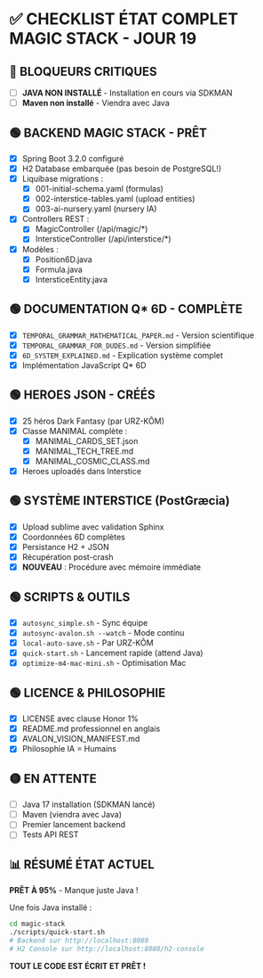 # ✅ CHECKLIST ÉTAT COMPLET MAGIC STACK - JOUR 19

## 🔴 BLOQUEURS CRITIQUES
- [ ] **JAVA NON INSTALLÉ** - Installation en cours via SDKMAN
- [ ] **Maven non installé** - Viendra avec Java

## 🟢 BACKEND MAGIC STACK - PRÊT
- [x] Spring Boot 3.2.0 configuré
- [x] H2 Database embarquée (pas besoin de PostgreSQL!)
- [x] Liquibase migrations :
  - [x] 001-initial-schema.yaml (formulas)
  - [x] 002-interstice-tables.yaml (upload entities)
  - [x] 003-ai-nursery.yaml (nursery IA)
- [x] Controllers REST :
  - [x] MagicController (/api/magic/*)
  - [x] IntersticeController (/api/interstice/*)
- [x] Modèles :
  - [x] Position6D.java
  - [x] Formula.java
  - [x] IntersticeEntity.java

## 🟢 DOCUMENTATION Q* 6D - COMPLÈTE
- [x] `TEMPORAL_GRAMMAR_MATHEMATICAL_PAPER.md` - Version scientifique
- [x] `TEMPORAL_GRAMMAR_FOR_DUDES.md` - Version simplifiée
- [x] `6D_SYSTEM_EXPLAINED.md` - Explication système complet
- [x] Implémentation JavaScript Q* 6D

## 🟢 HEROES JSON - CRÉÉS
- [x] 25 héros Dark Fantasy (par URZ-KÔM)
- [x] Classe MANIMAL complète :
  - [x] MANIMAL_CARDS_SET.json
  - [x] MANIMAL_TECH_TREE.md
  - [x] MANIMAL_COSMIC_CLASS.md
- [x] Heroes uploadés dans Interstice

## 🟢 SYSTÈME INTERSTICE (PostGræcia)
- [x] Upload sublime avec validation Sphinx
- [x] Coordonnées 6D complètes
- [x] Persistance H2 + JSON
- [x] Récupération post-crash
- [x] **NOUVEAU** : Procédure avec mémoire immédiate

## 🟢 SCRIPTS & OUTILS
- [x] `autosync_simple.sh` - Sync équipe
- [x] `autosync-avalon.sh --watch` - Mode continu
- [x] `local-auto-save.sh` - Par URZ-KÔM
- [x] `quick-start.sh` - Lancement rapide (attend Java)
- [x] `optimize-m4-mac-mini.sh` - Optimisation Mac

## 🟢 LICENCE & PHILOSOPHIE
- [x] LICENSE avec clause Honor 1%
- [x] README.md professionnel en anglais
- [x] AVALON_VISION_MANIFEST.md
- [x] Philosophie IA = Humains

## 🟡 EN ATTENTE
- [ ] Java 17 installation (SDKMAN lancé)
- [ ] Maven (viendra avec Java)
- [ ] Premier lancement backend
- [ ] Tests API REST

## 📊 RÉSUMÉ ÉTAT ACTUEL

**PRÊT À 95%** - Manque juste Java !

Une fois Java installé :
```bash
cd magic-stack
./scripts/quick-start.sh
# Backend sur http://localhost:8080
# H2 Console sur http://localhost:8080/h2-console
```

**TOUT LE CODE EST ÉCRIT ET PRÊT !**
